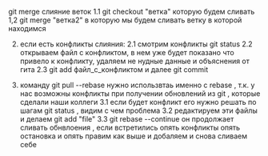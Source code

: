 git merge слияние веток
1.1 git checkout "ветка" которую будем сливать
1,2 git merge "ветка2" в которую мы будем сливать ветку в которой находимся

2. если есть конфликты слияния:
    2.1 смотрим конфликты git status
    2.2 открываем файл с конфликтом, в нем уже будет показано что привело к конфликту, удаляем не нудные данные и объяснения от гита
    2.3 git add файл_с_конфликтом  и далее git commit

3. команду git pull --rebase нужно использвтаь именно с rebase , т.к. у нас возможны конфликты при получении обновлений из git , которые сделали наши коллеги
 3.1 если будет конфликт его нужно решать по шагам git status    , видим с чем проблема
 3.2 редактируем эти файлы и делаем git add "file" 
 3.3 git rebase --continue он продолжает сливать обнвлоения , если встретились опять конфликты опять остановка и опять правим как выше и добаляем и снова сливаем себе
 